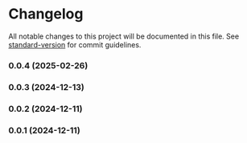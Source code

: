 # Changelog

All notable changes to this project will be documented in this file. See [standard-version](https://github.com/conventional-changelog/standard-version) for commit guidelines.

### 0.0.4 (2025-02-26)

### 0.0.3 (2024-12-13)

### 0.0.2 (2024-12-11)

### 0.0.1 (2024-12-11)
